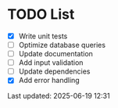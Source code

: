 # TODO List

- [x] Write unit tests
- [ ] Optimize database queries
- [ ] Update documentation
- [ ] Add input validation
- [ ] Update dependencies
- [x] Add error handling

Last updated: 2025-06-19 12:31
